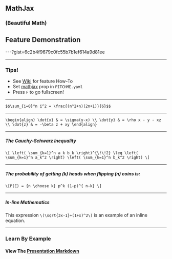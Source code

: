 ## MathJax
### (Beautiful Math)
## Feature Demonstration

---?gist=6c2b4f9679c0fc55b7b1ef614a9d81ee

---

### Tips!

- See <a target="_blank" href="https://github.com/gitpitch/gitpitch/wiki/Math-Notation-Slides">Wiki</a> for feature How-To
- Set <a target="_blank" href="https://github.com/gitpitch/gitpitch/wiki/Math-Notation-Setting">mathjax</a> prop in `PITCHME.yaml`
- Press `F` to go fullscreen!

---

`$$\sum_{i=0}^n i^2 = \frac{(n^2+n)(2n+1)}{6}$$`

---

`\begin{align}
\dot{x} & = \sigma(y-x) \\
\dot{y} & = \rho x - y - xz \\
\dot{z} & = -\beta z + xy
\end{align}`

---

##### The Cauchy-Schwarz Inequality

`\[
\left( \sum_{k=1}^n a_k b_k \right)^{\!\!2} \leq
 \left( \sum_{k=1}^n a_k^2 \right) \left( \sum_{k=1}^n b_k^2 \right)
\]`

---

##### The probability of getting \(k\) heads when flipping \(n\) coins is:

`\[P(E) = {n \choose k} p^k (1-p)^{ n-k} \]`

---

##### In-line Mathematics

This expression `\(\sqrt{3x-1}+(1+x)^2\)` is an example of an inline equation.

---

### Learn By Example
#### View The <a target="_blank" href="https://github.com/gitpitch/feature-demo/blob/mathjax/PITCHME.md">Presentation Markdown</a>
